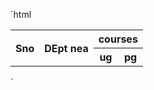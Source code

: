 `html
<table style="width:100%">
  <tr>
    <th rowspan ="2">Sno</th>
    <th rowspan ="2">DEpt nea</th>
    <th colspan ="2">courses</th>
 </tr>
 <tr>
    <th>ug</th>
    <th>pg</th>
  </tr>
	</table>`


